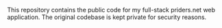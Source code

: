 This repository contains the public code for my full-stack priders.net web application. The original codebase is kept private for security reasons.
